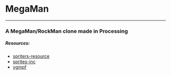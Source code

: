 # MegaMan
---
### A MegaMan/RockMan clone made in Processing

##### Resources:

* [spriters-resource](https://www.spriters-resource.com/nes/mm/)
* [sprites-inc](http://www.sprites-inc.co.uk/sprite.php?local=Classic/MM1/)
* [vgmpf](http://www.vgmpf.com/Wiki/index.php?title=Mega_Man_(NES))

